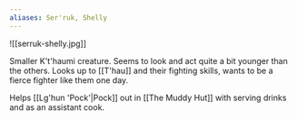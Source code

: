 ```yaml
---
aliases: Ser'ruk, Shelly
---
```

![[serruk-shelly.jpg]]

Smaller K't'haumi creature. Seems to look and act quite a bit younger than the others. Looks up to [[T'hau]] and their fighting skills, wants to be a fierce fighter like them one day.

Helps [[Lg'hun 'Pock'|Pock]] out in [[The Muddy Hut]] with serving drinks and as an assistant cook.